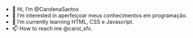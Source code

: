 - 👋 Hi, I’m @CarolenaSantos
- 👀 I’m interested in aperfeiçoar meus conhecimentos em programação.
- 🌱 I’m currently learning HTML, CSS e Javascript.
- 📫 How to reach me @carol_sfx.

<!---
CarolenaSantos/CarolenaSantos is a ✨ special ✨ repository because its `README.md` (this file) appears on your GitHub profile.
You can click the Preview link to take a look at your changes.
--->
